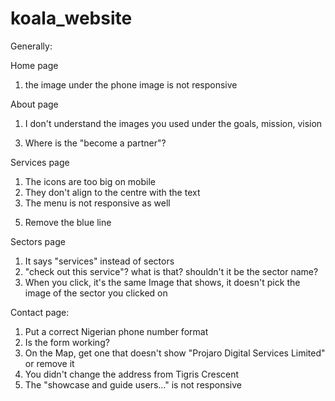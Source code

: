 # koala_website

Generally:
<!-- 1. The bottom links don't show what page you are active one -->

Home page
1. the image under the phone image is not responsive

About page
1. I don't understand the images you used under the goals, mission, vision
<!-- 2. Make the "trusted partners list" responsive -->
3. Where is the "become a partner"?

Services page
1. The icons are too big on mobile
2. They don't align to the centre with the text
3. The menu is not responsive as well
<!-- 4. Typo; services not servises  -->
5. Remove the blue line
<!-- 6. There is no back to top button -->

Sectors page
1. It says "services" instead of sectors
2. "check out this service"? what is that? shouldn't it be the sector name?
3. When you click, it's the same Image that shows, it doesn't pick the image of the sector you clicked on

Contact page:
1. Put a correct Nigerian phone number format
2. Is the form working?
3. On the Map, get one that doesn't show "Projaro Digital Services Limited" or remove it
4. You didn't change the address from Tigris Crescent
5. The "showcase and guide users..." is not responsive
